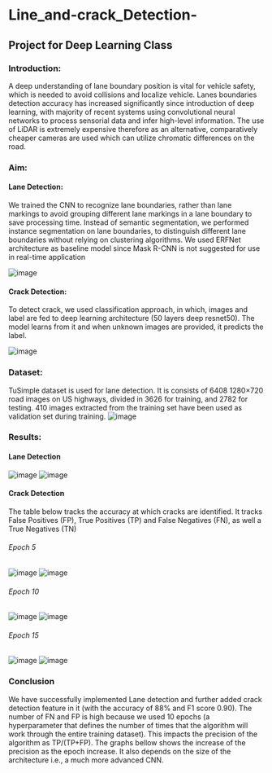 # Line_and-crack_Detection-
## Project for Deep Learning Class

### Introduction:

A deep understanding of lane boundary position is vital for vehicle safety, which is needed to avoid collisions and localize vehicle. Lanes boundaries detection accuracy has increased significantly since introduction of deep learning, with majority of recent systems using convolutional neural networks to process sensorial data and infer high-level information. The use of LiDAR is extremely expensive therefore as an alternative, comparatively cheaper cameras are used which can utilize chromatic differences on the road.

### Aim:

#### Lane Detection:
We trained the CNN to recognize lane boundaries, rather than lane markings to avoid grouping different lane markings in a lane boundary to save processing time. 
Instead of semantic segmentation, we performed instance segmentation on lane boundaries, to distinguish different lane boundaries without relying on clustering algorithms.
We used  ERFNet architecture as baseline model since Mask R-CNN is not suggested for use in real-time application

![image](https://user-images.githubusercontent.com/104802856/166630316-ecba14f2-673a-47b2-b728-da7a6dc87ca4.png)


#### Crack Detection:
To detect crack, we used classification approach, in which, images and label are fed to deep learning architecture (50 layers deep resnet50). The model learns from it and when unknown images are provided, it predicts the label.

![image](https://user-images.githubusercontent.com/104802856/166630379-f9823e8c-ebba-48c7-8729-20baa90c967a.png)

### Dataset: 
TuSimple dataset is used for lane detection. It is consists of 6408 1280×720 road images on US highways, divided in 3626 for training, and 2782 for testing. 410 images extracted from the training set have been used as validation set during training.
![image](https://user-images.githubusercontent.com/104802856/166630466-910904fd-0f2e-41d7-bda2-12affe4cbc5c.png)


### Results: 
#### Lane Detection 

![image](https://user-images.githubusercontent.com/104802856/166630719-493dbd84-84cd-4d17-92e4-6f2cf44a2486.png)
![image](https://user-images.githubusercontent.com/104802856/166630733-9b029bac-ce61-46eb-a7ec-0d9e7a2ef2bf.png)

#### Crack Detection 

The table below tracks the accuracy at which cracks are identified. It tracks False Positives (FP), True Positives (TP) and False Negatives (FN), as well a True Negatives (TN) 


###### Epoch 5

![image](https://user-images.githubusercontent.com/104802856/166630857-4cc64367-7ddd-4504-8351-532226725b8a.png)
![image](https://user-images.githubusercontent.com/104802856/166630861-e152eea6-677c-4eb6-b589-98139a665ab9.png)

###### Epoch 10

![image](https://user-images.githubusercontent.com/104802856/166630899-4a0a80c3-9b6b-4a18-8aed-e5b5fe1fad72.png)
![image](https://user-images.githubusercontent.com/104802856/166630906-e7d76053-9413-477d-89a3-b9d84986d39e.png)

###### Epoch 15 

![image](https://user-images.githubusercontent.com/104802856/166630928-70581849-a267-4b3f-ac88-8a97f3a2b430.png)
![image](https://user-images.githubusercontent.com/104802856/166630945-9a42c1c1-1bc9-4bd7-831a-620cd91caf07.png)

### Conclusion 
We have successfully implemented Lane detection and further added crack detection feature in it (with the accuracy of 88% and F1 score 0.90).
The number of FN and FP is high because we used 10 epochs (a hyperparameter that defines the number of times that the algorithm will work through the entire training dataset). This impacts the precision of the algorithm as TP/(TP+FP). The graphs bellow shows the increase of the precision as the epoch increase. It also depends on the size of the architecture i.e., a much more advanced CNN.
